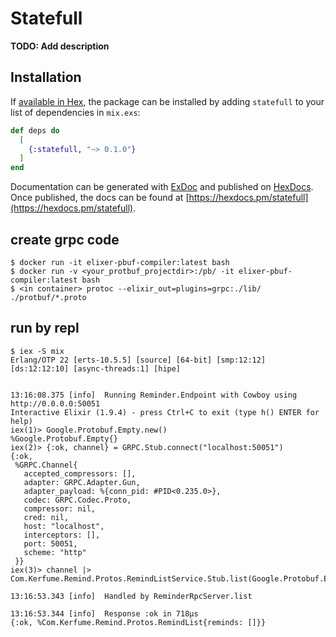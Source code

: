 # Statefull

**TODO: Add description**

## Installation

If [available in Hex](https://hex.pm/docs/publish), the package can be installed
by adding `statefull` to your list of dependencies in `mix.exs`:

```elixir
def deps do
  [
    {:statefull, "~> 0.1.0"}
  ]
end
```

Documentation can be generated with [ExDoc](https://github.com/elixir-lang/ex_doc)
and published on [HexDocs](https://hexdocs.pm). Once published, the docs can
be found at [https://hexdocs.pm/statefull](https://hexdocs.pm/statefull).


## create grpc code
```
$ docker run -it elixer-pbuf-compiler:latest bash
$ docker run -v <your_protbuf_projectdir>:/pb/ -it elixer-pbuf-compiler:latest bash
$ <in container> protoc --elixir_out=plugins=grpc:./lib/ ./protbuf/*.proto
```

## run by repl
```
$ iex -S mix
Erlang/OTP 22 [erts-10.5.5] [source] [64-bit] [smp:12:12] [ds:12:12:10] [async-threads:1] [hipe]


13:16:08.375 [info]  Running Reminder.Endpoint with Cowboy using http://0.0.0.0:50051
Interactive Elixir (1.9.4) - press Ctrl+C to exit (type h() ENTER for help)
iex(1)> Google.Protobuf.Empty.new()
%Google.Protobuf.Empty{}
iex(2)> {:ok, channel} = GRPC.Stub.connect("localhost:50051")
{:ok,
 %GRPC.Channel{
   accepted_compressors: [],
   adapter: GRPC.Adapter.Gun,
   adapter_payload: %{conn_pid: #PID<0.235.0>},
   codec: GRPC.Codec.Proto,
   compressor: nil,
   cred: nil,
   host: "localhost",
   interceptors: [],
   port: 50051,
   scheme: "http"
 }}
iex(3)> channel |> Com.Kerfume.Remind.Protos.RemindListService.Stub.list(Google.Protobuf.Empty.new())

13:16:53.343 [info]  Handled by ReminderRpcServer.list

13:16:53.344 [info]  Response :ok in 718µs
{:ok, %Com.Kerfume.Remind.Protos.RemindList{reminds: []}}
```
